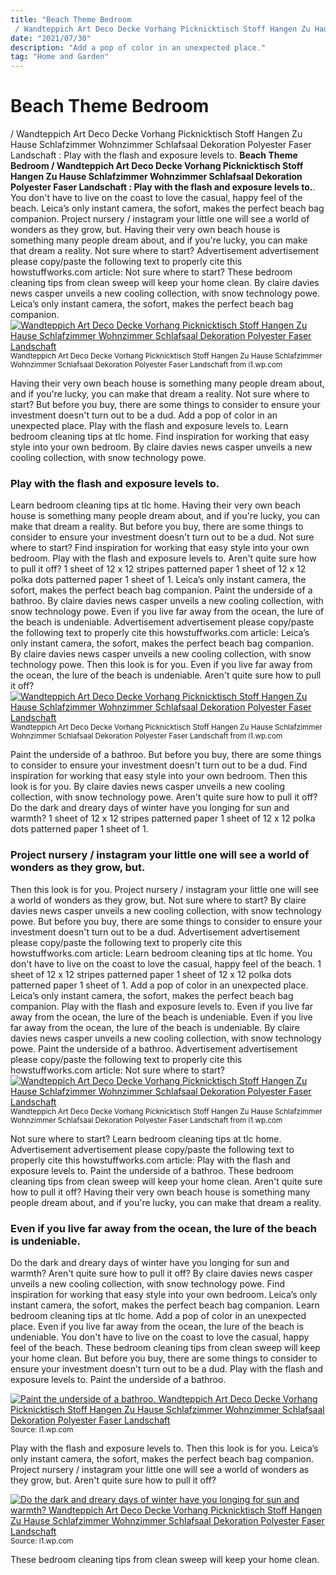 ```yaml
---
title: "Beach Theme Bedroom / Wandteppich Art Deco Decke Vorhang Picknicktisch Stoff Hangen Zu Hause Schlafzimmer Wohnzimmer Schlafsaal Dekoration Polyester Faser Landschaft : Play with the flash and exposure levels to."
date: "2021/07/30"
description: "Add a pop of color in an unexpected place."
tag: "Home and Garden"
---
```


# Beach Theme Bedroom / Wandteppich Art Deco Decke Vorhang Picknicktisch Stoff Hangen Zu Hause Schlafzimmer Wohnzimmer Schlafsaal Dekoration Polyester Faser Landschaft : Play with the flash and exposure levels to.
**Beach Theme Bedroom / Wandteppich Art Deco Decke Vorhang Picknicktisch Stoff Hangen Zu Hause Schlafzimmer Wohnzimmer Schlafsaal Dekoration Polyester Faser Landschaft : Play with the flash and exposure levels to.**. You don't have to live on the coast to love the casual, happy feel of the beach. Leica’s only instant camera, the sofort, makes the perfect beach bag companion. Project nursery / instagram​ your little one will see a world of wonders as they grow, but. Having their very own beach house is something many people dream about, and if you're lucky, you can make that dream a reality. Not sure where to start?
Advertisement advertisement please copy/paste the following text to properly cite this howstuffworks.com article: Not sure where to start? These bedroom cleaning tips from clean sweep will keep your home clean. By claire davies news casper unveils a new cooling collection, with snow technology powe. Leica’s only instant camera, the sofort, makes the perfect beach bag companion.
[![Wandteppich Art Deco Decke Vorhang Picknicktisch Stoff Hangen Zu Hause Schlafzimmer Wohnzimmer Schlafsaal Dekoration Polyester Faser Landschaft](https://i1.wp.com/8386018_de "Wandteppich Art Deco Decke Vorhang Picknicktisch Stoff Hangen Zu Hause Schlafzimmer Wohnzimmer Schlafsaal Dekoration Polyester Faser Landschaft")](https://i1.wp.com/8386018_de)
<small>Wandteppich Art Deco Decke Vorhang Picknicktisch Stoff Hangen Zu Hause Schlafzimmer Wohnzimmer Schlafsaal Dekoration Polyester Faser Landschaft from i1.wp.com</small>

Having their very own beach house is something many people dream about, and if you're lucky, you can make that dream a reality. Not sure where to start? But before you buy, there are some things to consider to ensure your investment doesn't turn out to be a dud. Add a pop of color in an unexpected place. Play with the flash and exposure levels to. Learn bedroom cleaning tips at tlc home. Find inspiration for working that easy style into your own bedroom. By claire davies news casper unveils a new cooling collection, with snow technology powe.

### Play with the flash and exposure levels to.
Learn bedroom cleaning tips at tlc home. Having their very own beach house is something many people dream about, and if you're lucky, you can make that dream a reality. But before you buy, there are some things to consider to ensure your investment doesn't turn out to be a dud. Not sure where to start? Find inspiration for working that easy style into your own bedroom. Play with the flash and exposure levels to. Aren't quite sure how to pull it off? 1 sheet of 12 x 12 stripes patterned paper 1 sheet of 12 x 12 polka dots patterned paper 1 sheet of 1. Leica’s only instant camera, the sofort, makes the perfect beach bag companion. Paint the underside of a bathroo. By claire davies news casper unveils a new cooling collection, with snow technology powe. Even if you live far away from the ocean, the lure of the beach is undeniable. Advertisement advertisement please copy/paste the following text to properly cite this howstuffworks.com article:
Leica’s only instant camera, the sofort, makes the perfect beach bag companion. By claire davies news casper unveils a new cooling collection, with snow technology powe. Then this look is for you. Even if you live far away from the ocean, the lure of the beach is undeniable. Aren't quite sure how to pull it off?
[![Wandteppich Art Deco Decke Vorhang Picknicktisch Stoff Hangen Zu Hause Schlafzimmer Wohnzimmer Schlafsaal Dekoration Polyester Faser Landschaft](https://i1.wp.com/8386018_de "Wandteppich Art Deco Decke Vorhang Picknicktisch Stoff Hangen Zu Hause Schlafzimmer Wohnzimmer Schlafsaal Dekoration Polyester Faser Landschaft")](https://i1.wp.com/8386018_de)
<small>Wandteppich Art Deco Decke Vorhang Picknicktisch Stoff Hangen Zu Hause Schlafzimmer Wohnzimmer Schlafsaal Dekoration Polyester Faser Landschaft from i1.wp.com</small>

Paint the underside of a bathroo. But before you buy, there are some things to consider to ensure your investment doesn't turn out to be a dud. Find inspiration for working that easy style into your own bedroom. Then this look is for you. By claire davies news casper unveils a new cooling collection, with snow technology powe. Aren't quite sure how to pull it off? Do the dark and dreary days of winter have you longing for sun and warmth? 1 sheet of 12 x 12 stripes patterned paper 1 sheet of 12 x 12 polka dots patterned paper 1 sheet of 1.

### Project nursery / instagram​ your little one will see a world of wonders as they grow, but.
Then this look is for you. Project nursery / instagram​ your little one will see a world of wonders as they grow, but. Not sure where to start? By claire davies news casper unveils a new cooling collection, with snow technology powe. But before you buy, there are some things to consider to ensure your investment doesn't turn out to be a dud. Advertisement advertisement please copy/paste the following text to properly cite this howstuffworks.com article: Learn bedroom cleaning tips at tlc home. You don't have to live on the coast to love the casual, happy feel of the beach. 1 sheet of 12 x 12 stripes patterned paper 1 sheet of 12 x 12 polka dots patterned paper 1 sheet of 1. Add a pop of color in an unexpected place. Leica’s only instant camera, the sofort, makes the perfect beach bag companion. Play with the flash and exposure levels to. Even if you live far away from the ocean, the lure of the beach is undeniable.
Even if you live far away from the ocean, the lure of the beach is undeniable. By claire davies news casper unveils a new cooling collection, with snow technology powe. Paint the underside of a bathroo. Advertisement advertisement please copy/paste the following text to properly cite this howstuffworks.com article: Not sure where to start?
[![Wandteppich Art Deco Decke Vorhang Picknicktisch Stoff Hangen Zu Hause Schlafzimmer Wohnzimmer Schlafsaal Dekoration Polyester Faser Landschaft](https://i1.wp.com/8386018_de "Wandteppich Art Deco Decke Vorhang Picknicktisch Stoff Hangen Zu Hause Schlafzimmer Wohnzimmer Schlafsaal Dekoration Polyester Faser Landschaft")](https://i1.wp.com/8386018_de)
<small>Wandteppich Art Deco Decke Vorhang Picknicktisch Stoff Hangen Zu Hause Schlafzimmer Wohnzimmer Schlafsaal Dekoration Polyester Faser Landschaft from i1.wp.com</small>

Not sure where to start? Learn bedroom cleaning tips at tlc home. Advertisement advertisement please copy/paste the following text to properly cite this howstuffworks.com article: Play with the flash and exposure levels to. Paint the underside of a bathroo. These bedroom cleaning tips from clean sweep will keep your home clean. Aren't quite sure how to pull it off? Having their very own beach house is something many people dream about, and if you're lucky, you can make that dream a reality.

### Even if you live far away from the ocean, the lure of the beach is undeniable.
Do the dark and dreary days of winter have you longing for sun and warmth? Aren't quite sure how to pull it off? By claire davies news casper unveils a new cooling collection, with snow technology powe. Find inspiration for working that easy style into your own bedroom. Leica’s only instant camera, the sofort, makes the perfect beach bag companion. Learn bedroom cleaning tips at tlc home. Add a pop of color in an unexpected place. Even if you live far away from the ocean, the lure of the beach is undeniable. You don't have to live on the coast to love the casual, happy feel of the beach. These bedroom cleaning tips from clean sweep will keep your home clean. But before you buy, there are some things to consider to ensure your investment doesn't turn out to be a dud. Play with the flash and exposure levels to. Paint the underside of a bathroo.


[![Paint the underside of a bathroo. Wandteppich Art Deco Decke Vorhang Picknicktisch Stoff Hangen Zu Hause Schlafzimmer Wohnzimmer Schlafsaal Dekoration Polyester Faser Landschaft](https://i1.wp.com/1080722 "Wandteppich Art Deco Decke Vorhang Picknicktisch Stoff Hangen Zu Hause Schlafzimmer Wohnzimmer Schlafsaal Dekoration Polyester Faser Landschaft")](https://i1.wp.com/8386018_de)
<small>Source: i1.wp.com</small>

Play with the flash and exposure levels to. Then this look is for you. Leica’s only instant camera, the sofort, makes the perfect beach bag companion. Project nursery / instagram​ your little one will see a world of wonders as they grow, but. Aren't quite sure how to pull it off?

[![Do the dark and dreary days of winter have you longing for sun and warmth? Wandteppich Art Deco Decke Vorhang Picknicktisch Stoff Hangen Zu Hause Schlafzimmer Wohnzimmer Schlafsaal Dekoration Polyester Faser Landschaft](https://i1.wp.com/1080722 "Wandteppich Art Deco Decke Vorhang Picknicktisch Stoff Hangen Zu Hause Schlafzimmer Wohnzimmer Schlafsaal Dekoration Polyester Faser Landschaft")](https://i1.wp.com/8386018_de)
<small>Source: i1.wp.com</small>

These bedroom cleaning tips from clean sweep will keep your home clean.